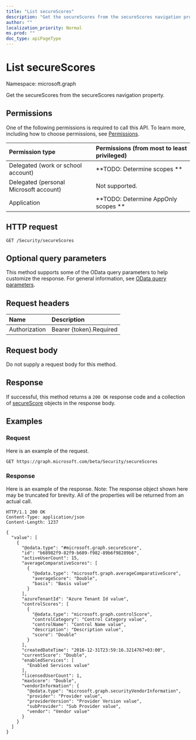 ```yaml
---
title: "List secureScores"
description: "Get the secureScores from the secureScores navigation property."
author: ""
localization_priority: Normal
ms.prod: ""
doc_type: apiPageType
---
```


# List secureScores

Namespace: microsoft.graph

Get the secureScores from the secureScores navigation property.

## Permissions
One of the following permissions is required to call this API. To learn more, including how to choose permissions, see [Permissions](/concepts/permissions-reference.md).

|Permission type|Permissions (from most to least privileged)|
|:---|:---|
|Delegated (work or school account)|**TODO: Determine scopes **|
|Delegated (personal Microsoft account)|Not supported.|
|Application|**TODO: Determine AppOnly scopes **|

## HTTP request
<!-- {
  "blockType": "ignored"
}
-->
``` http
GET /Security/secureScores
```

## Optional query parameters
This method supports some of the OData query parameters to help customize the response. For general information, see [OData query parameters](/graph/query-parameters).

## Request headers
|Name|Description|
|:---|:---|
|Authorization|Bearer {token}.Required|

## Request body
Do not supply a request body for this method.

## Response
If successful, this method returns a `200 OK` response code and a collection of [secureScore](../resources/securescore.md) objects in the response body.

## Examples

### Request
Here is an example of the request.
<!-- {
  "blockType": "request",
  "name": "get_securescore"
}
-->
``` http
GET https://graph.microsoft.com/beta/Security/secureScores
```

### Response
Here is an example of the response. Note: The response object shown here may be truncated for brevity. All of the properties will be returned from an actual call.
<!-- {
  "blockType": "response",
  "truncated": true,
  "@odata.type": "collection(microsoft.graph.securescore)"
}
-->
``` http
HTTP/1.1 200 OK
Content-Type: application/json
Content-Length: 1237

{
  "value": [
    {
      "@odata.type": "#microsoft.graph.secureScore",
      "id": "b68982f9-82f9-b689-f982-89b6f98289b6",
      "activeUserCount": 15,
      "averageComparativeScores": [
        {
          "@odata.type": "microsoft.graph.averageComparativeScore",
          "averageScore": "Double",
          "basis": "Basis value"
        }
      ],
      "azureTenantId": "Azure Tenant Id value",
      "controlScores": [
        {
          "@odata.type": "microsoft.graph.controlScore",
          "controlCategory": "Control Category value",
          "controlName": "Control Name value",
          "description": "Description value",
          "score": "Double"
        }
      ],
      "createdDateTime": "2016-12-31T23:59:16.3214767+03:00",
      "currentScore": "Double",
      "enabledServices": [
        "Enabled Services value"
      ],
      "licensedUserCount": 1,
      "maxScore": "Double",
      "vendorInformation": {
        "@odata.type": "microsoft.graph.securityVendorInformation",
        "provider": "Provider value",
        "providerVersion": "Provider Version value",
        "subProvider": "Sub Provider value",
        "vendor": "Vendor value"
      }
    }
  ]
}
```

